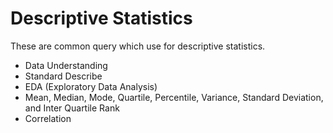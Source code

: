 # Descriptive Statistics
These are common query which use for descriptive statistics.
* Data Understanding
* Standard Describe
* EDA (Exploratory Data Analysis)
* Mean, Median, Mode, Quartile, Percentile, Variance, Standard Deviation, and Inter Quartile Rank
* Correlation
